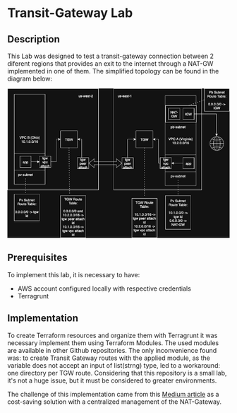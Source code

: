 # Transit-Gateway Lab

## Description

This Lab was designed to test a transit-gateway connection between 2 diferent regions that provides an exit to the internet through a NAT-GW implemented in one of them. The simplified topology can be found in the diagram below:

![Topology-Diagram](images/topology-diagram.jpg)

## Prerequisites

To implement this lab, it is necessary to have:

- AWS account configured locally with respective credentials
- Terragrunt

## Implementation

To create Terraform resources and organize them with Terragrunt it was necessary implement them using Terraform Modules. The used modules are available in other Github repositories. The only inconvenience found was: to create Transit Gateway routes with the applied module, as the variable does not accept an input of list(strng) type, led to a workaround: one directory per TGW route. Considering that this repository is a small lab, it's not a huge issue, but it must be considered to greater environments.

The challenge of this implementation came from this [Medium article](https://medium.com/@marcchristianp.gregorio/automating-centralized-nat-gateways-in-aws-vpcs-and-region-with-terraform-69a6f90d60da) as a cost-saving solution with a centralized management of the NAT-Gateway. 